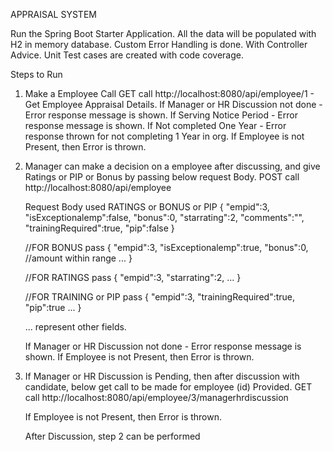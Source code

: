 APPRAISAL SYSTEM

Run the Spring Boot Starter Application.
All the data will be populated with H2 in memory database.
Custom Error Handling is done. With Controller Advice.
Unit Test cases are created with code coverage.

Steps to Run
1. Make a Employee Call
   GET call http://localhost:8080/api/employee/1 - Get Employee Appraisal Details.
   If Manager or HR Discussion not done - Error response message is shown.
   If Serving Notice Period - Error response message is shown.
   If Not completed One Year - Error response thrown for not completing 1 Year in org.
   If Employee is not Present, then Error is thrown.



2. Manager can make a decision on a employee after discussing, and give Ratings or PIP or Bonus by passing below request Body.
   POST call http://localhost:8080/api/employee

   Request Body used RATINGS or BONUS or PIP
   {
   "empid":3,
   "isExceptionalemp":false,
   "bonus":0,
   "starrating":2,
   "comments":"",
   "trainingRequired":true,
   "pip":false
   }


   //FOR BONUS pass
    {
      "empid":3,
      "isExceptionalemp":true,
      "bonus":0, //amount within range
      ...
    }

    //FOR RATINGS pass
    {
      "empid":3,
      "starrating":2,
      ...
    }

    //FOR TRAINING or PIP pass
    {
       "empid":3,
       "trainingRequired":true,
       "pip":true
       ...
    }

    ... represent other fields.

   If Manager or HR Discussion not done - Error response message is shown.
   If Employee is not Present, then Error is thrown.


3. If Manager or HR Discussion is Pending, then after discussion with candidate, below get call to be made for employee (id) Provided.
   GET call http://localhost:8080/api/employee/3/managerhrdiscussion

   If Employee is not Present, then Error is thrown.

   After Discussion, step 2 can be performed


